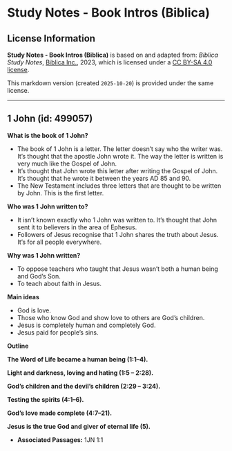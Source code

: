 # Study Notes - Book Intros (Biblica)

## License Information

**Study Notes - Book Intros (Biblica)** is based on and adapted from: _Biblica Study Notes_, [Biblica Inc.](https://www.biblica.com/), 2023, which is licensed under a [CC BY-SA 4.0 license](https://creativecommons.org/licenses/by-sa/4.0/legalcode.en).

This markdown version (created `2025-10-20`) is provided under the same license.



--------------------------------

## 1 John (id: 499057)

**What is the book of** **1 John?**

* The book of 1 John is a letter. The letter doesn’t say who the writer was. It’s thought that the apostle John wrote it. The way the letter is written is very much like the Gospel of John.
* It’s thought that John wrote this letter after writing the Gospel of John. It’s thought that he wrote it between the years AD 85 and 90\.
* The New Testament includes three letters that are thought to be written by John. This is the first letter.

**Who was 1** **John written to?**

* It isn’t known exactly who 1 John was written to. It’s thought that John sent it to believers in the area of Ephesus.
* Followers of Jesus recognise that 1 John shares the truth about Jesus. It’s for all people everywhere.

**Why was 1 John written?**

* To oppose teachers who taught that Jesus wasn’t both a human being and God’s Son.
* To teach about faith in Jesus.

**Main ideas**

* God is love.
* Those who know God and show love to others are God’s children.
* Jesus is completely human and completely God.
* Jesus paid for people’s sins.

**Outline**

**The Word of Life became a human being (1:1–4\).**

**Light and darkness, loving and hating (1:5 – 2:28\).**

**God’s children and the devil’s children (2:29 – 3:24\).**

**Testing the spirits (4:1–6\).**

**God’s love made complete (4:7–21\).**

**Jesus is the true God and giver of eternal life (5\).**

* **Associated Passages:** 1JN 1:1

